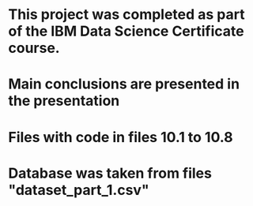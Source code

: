 # This project was completed as part of the IBM Data Science Certificate course.
# Main conclusions are presented in the presentation
# Files with code in files 10.1 to 10.8
# Database was taken from files "dataset_part_1.csv"
